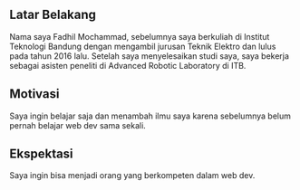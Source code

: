 [//]: # (Ceritakan sedikit tentang latar belakangmu seperti pendidikan terakhir atau pekerjaan sebelumnya)
## Latar Belakang
Nama saya Fadhil Mochammad, sebelumnya saya berkuliah di Institut Teknologi Bandung dengan mengambil jurusan Teknik Elektro dan lulus pada tahun 2016 lalu. Setelah saya menyelesaikan studi saya, saya bekerja sebagai asisten peneliti di Advanced Robotic Laboratory di ITB.

[//]: # (Motivasi apa yang mendorongmu untuk ikut program coding bootcamp di Hacktiv8?)
## Motivasi
Saya ingin belajar saja dan menambah ilmu saya karena sebelumnya belum pernah belajar web dev sama sekali.

[//]: # (Beri tahu kami, apa yang ingin kamu dapatkan di Hacktiv8 dan apa yang ingin kamu capai setelah lulus dari sini?)
## Ekspektasi
Saya ingin bisa menjadi orang yang berkompeten dalam web dev.

[//]: # (Apakah ada hal lain yang ingin disampaikan? Bila ada, kamu bebas untuk menuliskannya)
